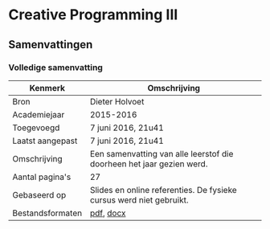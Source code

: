 # Creative Programming III

## Samenvattingen

### Volledige samenvatting
| Kenmerk           | Omschrijving                                                                                                        	|
|------------------	|---------------------------------------------------------------------------------------------------------------------	|
| Bron              | Dieter Holvoet                                                                                                       	|
| Academiejaar      | 2015-2016                                                                                                            	|
| Toegevoegd       	| 7 juni 2016, 21u41                                                                                                   	|
| Laatst aangepast 	| 7 juni 2016, 21u41                                                                                                  	|
| Omschrijving     	| Een samenvatting van alle leerstof die doorheen het jaar gezien werd.                                               	|
| Aantal pagina's  	| 27                                                                                                                   	|
| Gebaseerd op     	| Slides en online referenties. De fysieke cursus werd niet gebruikt.                                                  	|
| Bestandsformaten 	| [pdf](DieterHolvoet-2015-2016-VolledigeSamenvatting.pdf), [docx](DieterHolvoet-2015-2016-VolledigeSamenvatting.docx) 	|
